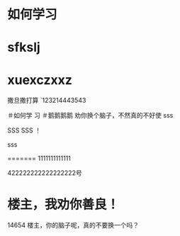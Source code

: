 
# 如何学习

sfkslj
=======

xuexczxxz
=======
撒旦撒打算
`123214443543



＃如何学
习
＃鹅鹅鹅鹅
劝你换个脑子，不然真的不好使
sss

SSS
SSS
！

sss

=======
1111111111111


422222222222222222号



楼主，我劝你善良！
=======
14654
楼主，你的脑子呢，真的不要换一个吗？
